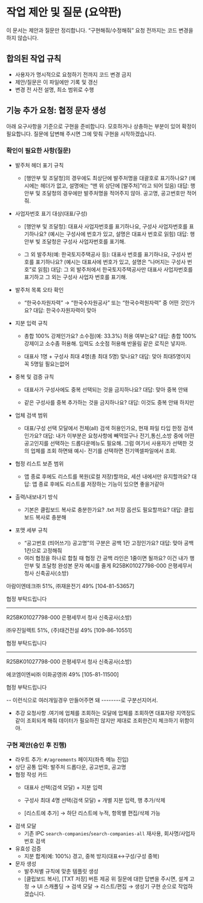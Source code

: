 # 작업 제안 및 질문 (요약판)

이 문서는 제안과 질문만 정리합니다. “구현해줘/수정해줘” 요청 전까지는 코드 변경을 하지 않습니다.

## 합의된 작업 규칙
- 사용자가 명시적으로 요청하기 전까지 코드 변경 금지
- 제안/질문은 이 파일에만 기록 및 갱신
- 변경 전 사전 설명, 최소 범위로 수행





## 기능 추가 요청: 협정 문자 생성
아래 요구사항을 기준으로 구현을 준비합니다. 모호하거나 상충하는 부분이 있어 확정이 필요합니다. 질문에 답변해 주시면 그에 맞춰 구현을 시작하겠습니다.

### 확인이 필요한 사항(질문)
- 발주처 헤더 표기 규칙
  - [행안부 및 조달청]의 경우에도 최상단에 발주처명을 대괄호로 표기하나요? (예시에는 헤더가 없고, 설명에는 “맨 위 상단에 [발주처]”라고 되어 있음)
   대답: 행안부 및 조달청의 경우에만 발주처명을 적어주지 않아. 공고명, 공고번호만 적어줘.

- 사업자번호 표기 대상(대표/구성)
  - [행안부 및 조달청]: 대표사 사업자번호를 표기하나요, 구성사 사업자번호를 표기하나요? (예시는 구성사에 번호가 있고, 설명은 대표사 번호로 읽힘)
    대답: 행안부 빛 조달청은  구성사 사업자번호를 표기해.

  - 그 외 발주처(예: 한국토지주택공사 등): 대표사 번호를 표기하나요, 구성사 번호를 표기하나요? (예시는 
  대표사에 번호가 있고, 설명은 “나머지는 구성사 번호”로 읽힘)
    대답: 그 외 발주처에서 한국토지주택공사만 대표사 사업자번호를 표기하고 그 외는 구성사 사업자 번호를 표기해.

- 발주처 목록 오타 확인
  - “한국수자원자력” → “한국수자원공사” 또는 “한국수력원자력” 중 어떤 것인가요?
대답: 한국수자원자력이 맞아

- 지분 입력 규칙
  - 총합 100% 강제인가요? 소수점(예: 33.3%) 허용 여부는요?
    대답: 총합 100%강제이고 소수좀 허용해. 입력도 소숫점 허용해 반올림 같은 로직은 넣지마.

  - 대표사 1명 + 구성사 최대 4명(총 최대 5명) 맞나요?
  대답: 맞아 최대5명이지 꼭 5명일 필요는없어 

- 중복 및 검증 규칙
  - 대표사가 구성사에도 중복 선택되는 것을 금지하나요?
    대답: 맞아 중복 안돼

  - 같은 구성사를 중복 추가하는 것을 금지하나요?
    대답: 이것도 중복 안돼 하지만

- 업체 검색 범위
  - 대표/구성 선택 모달에서 전체(all) 검색 허용인가요, 현재 파일 타입 한정 검색인가요?
    대답: 내가 이부분은 요청사항에 빼먹었구나  전기,통신,소방 중에 어떤 공고인지를 선택하는 드롭다운메뉴도 필요해. 그럼 여기서 사용자가 선택한 것의 업체를 조회 하면돼 예시- 전기를 선택하면 전기엑셀파일에서 조회.

- 협정 리스트 보존 범위
  - 앱 종료 후에도 리스트를 복원(로컬 저장)할까요, 세션 내에서만 유지할까요?
    대답: 앱 종료 후에도 리스트를 저장하는 기능이 있으면 좋을거같아

- 출력/내보내기 방식
  - 기본은 클립보드 복사로 충분한가요? .txt 저장 옵션도 필요할까요?
  대답: 클립보드 복사로 충분해

- 포맷 세부 규칙
  - “공고번호 (띄어쓰기) 공고명”의 구분은 공백 1칸 고정인가요?
    대답: 맞아 공백 1칸으로 고정해줘
  - 여러 협정을 하나로 합칠 때 협정 간 공백 라인은 1줄이면 될까요?
    이건 내가  행안부 및 조달청 완성본 문자 예시를 줄게
    R25BK01027798-000 은평세무서 청사 신축공사(소방)

아람이엔테크㈜ 51%,
㈜재윤전기 49% [104-81-53657]

협정 부탁드립니다

---------------------

R25BK01027798-000 은평세무서 청사 신축공사(소방)

㈜우진일렉트 51%,
(주)태건전설 49% [109-86-10551]

협정 부탁드립니다

---------------------

R25BK01027798-000 은평세무서 청사 신축공사(소방)

에코엠이엔씨㈜
이화공영㈜ 49% [105-81-11500]

협정 부탁드립니다

-- 이런식으로 여러개일경우 만들어주면 돼 --------로 구분선지어서.

  -   추강 요청사항 .여기에 업체를 조회하는 모달에 업체를 조회하면 대표자랑 지역정도 같이 조회되게 해줘 데이터가 필요하진 않지만 제대로 조회한건지 체크하기 위함이야.


### 구현 제안(승인 후 진행)
- 라우트 추가: `#/agreements` 페이지(좌측 메뉴 진입)
- 상단 공통 입력: 발주처 드롭다운, 공고번호, 공고명
- 협정 작성 카드
  - 대표사 선택(검색 모달) + 지분 입력 
  - 구성사 최대 4명 선택(검색 모달) + 개별 지분 입력, 행 추가/삭제
   
  - [리스트에 추가] → 하단 리스트에 누적, 항목별 편집/삭제 가능
- 검색 모달
  - 기존 IPC `search-companies`/`search-companies-all` 재사용, 회사명/사업자번호 검색
- 유효성 검증
  - 지분 합계(예: 100%) 경고, 중복 방지(대표↔구성/구성 중복)
- 문자 생성
  - 발주처별 규칙에 맞춘 템플릿 생성
  - [클립보드 복사], [TXT 저장] 버튼 제공
위 질문에 대한 답변을 주시면, 설계 고정 → UI 스캐폴딩 → 검색 모달 → 리스트/편집 → 생성기 구현 순으로 작업하겠습니다.


